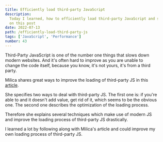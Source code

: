 ```yaml
---
title: Efficiently load third-party JavaScript
description:
  Today I learned, how to efficiently load third-party JavaScript and share it
  on this post
date: 2022-07-13
path: /efficiently-load-third-party-js
tags: ['JavaScript', 'Performance']
number: 43
---
```


Third-Party JavaScript is one of the number one things that slows down modern
websites. And it's often hard to improve as you are unable to change the code
itself, because you know, it's not yours, it's from a third party.

Milica shares great ways to improve the loading of third-party JS in this
[article](https://web.dev/efficiently-load-third-party-javascript/).

She specifies two ways to deal with third-party JS. The first one is: if you're
able to and it doesn't add value, get rid of it, which seems to be the obvious
one. The second one describes the optimization of the loading process.

Therefore she explains several techniques which make use of modern JS and
improve the loading process of third-party JS drastically.

I learned a lot by following along with Milica's article and could improve my
own loading process of third-party JS.
